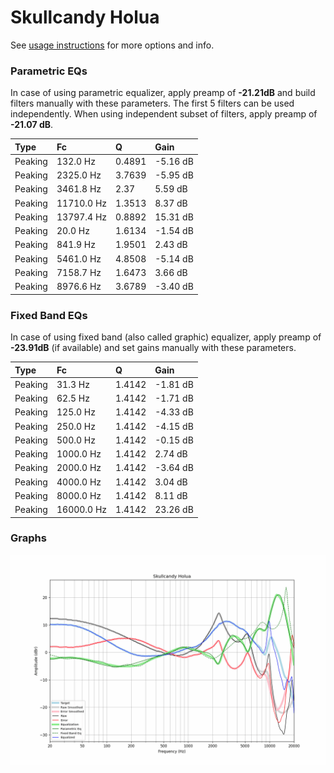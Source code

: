 # Skullcandy Holua
See [usage instructions](https://github.com/jaakkopasanen/AutoEq#usage) for more options and info.

### Parametric EQs
In case of using parametric equalizer, apply preamp of **-21.21dB** and build filters manually
with these parameters. The first 5 filters can be used independently.
When using independent subset of filters, apply preamp of **-21.07 dB**.

| Type    | Fc         |      Q | Gain     |
|:--------|:-----------|:-------|:---------|
| Peaking | 132.0 Hz   | 0.4891 | -5.16 dB |
| Peaking | 2325.0 Hz  | 3.7639 | -5.95 dB |
| Peaking | 3461.8 Hz  | 2.37   | 5.59 dB  |
| Peaking | 11710.0 Hz | 1.3513 | 8.37 dB  |
| Peaking | 13797.4 Hz | 0.8892 | 15.31 dB |
| Peaking | 20.0 Hz    | 1.6134 | -1.54 dB |
| Peaking | 841.9 Hz   | 1.9501 | 2.43 dB  |
| Peaking | 5461.0 Hz  | 4.8508 | -5.14 dB |
| Peaking | 7158.7 Hz  | 1.6473 | 3.66 dB  |
| Peaking | 8976.6 Hz  | 3.6789 | -3.40 dB |

### Fixed Band EQs
In case of using fixed band (also called graphic) equalizer, apply preamp of **-23.91dB**
(if available) and set gains manually with these parameters.

| Type    | Fc         |      Q | Gain     |
|:--------|:-----------|:-------|:---------|
| Peaking | 31.3 Hz    | 1.4142 | -1.81 dB |
| Peaking | 62.5 Hz    | 1.4142 | -1.71 dB |
| Peaking | 125.0 Hz   | 1.4142 | -4.33 dB |
| Peaking | 250.0 Hz   | 1.4142 | -4.15 dB |
| Peaking | 500.0 Hz   | 1.4142 | -0.15 dB |
| Peaking | 1000.0 Hz  | 1.4142 | 2.74 dB  |
| Peaking | 2000.0 Hz  | 1.4142 | -3.64 dB |
| Peaking | 4000.0 Hz  | 1.4142 | 3.04 dB  |
| Peaking | 8000.0 Hz  | 1.4142 | 8.11 dB  |
| Peaking | 16000.0 Hz | 1.4142 | 23.26 dB |

### Graphs
![](./Skullcandy%20Holua.png)